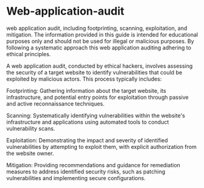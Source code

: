 # Web-application-audit
web application audit, including footprinting, scanning, exploitation, and mitigation. The information provided in this guide is intended for educational purposes only and should not be used for illegal or malicious purposes.  By following a systematic approach this web application auditing adhering to ethical principles.

A web application audit, conducted by ethical hackers, involves assessing the security of a target website to identify vulnerabilities that could be exploited by malicious actors. This process typically includes:

Footprinting: Gathering information about the target website, its infrastructure, and potential entry points for exploitation through passive and active reconnaissance techniques.

Scanning: Systematically identifying vulnerabilities within the website's infrastructure and applications using automated tools to conduct vulnerability scans.

Exploitation: Demonstrating the impact and severity of identified vulnerabilities by attempting to exploit them, with explicit authorization from the website owner.

Mitigation: Providing recommendations and guidance for remediation measures to address identified security risks, such as patching vulnerabilities and implementing secure configurations.
